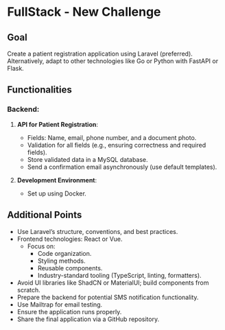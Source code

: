 # FullStack - New Challenge

## Goal
Create a patient registration application using Laravel (preferred). Alternatively, adapt to other technologies like Go or Python with FastAPI or Flask.

## Functionalities

### Backend:
1. **API for Patient Registration**:
   - Fields: Name, email, phone number, and a document photo. 
   - Validation for all fields (e.g., ensuring correctness and required fields).
   - Store validated data in a MySQL database.
   - Send a confirmation email asynchronously (use default templates).

2. **Development Environment**:
   - Set up using Docker.

## Additional Points
- Use Laravel’s structure, conventions, and best practices.
- Frontend technologies: React or Vue.
  - Focus on:
    - Code organization.
    - Styling methods.
    - Reusable components.
    - Industry-standard tooling (TypeScript, linting, formatters).
- Avoid UI libraries like ShadCN or MaterialUI; build components from scratch.
- Prepare the backend for potential SMS notification functionality.
- Use Mailtrap for email testing.
- Ensure the application runs properly.
- Share the final application via a GitHub repository.


